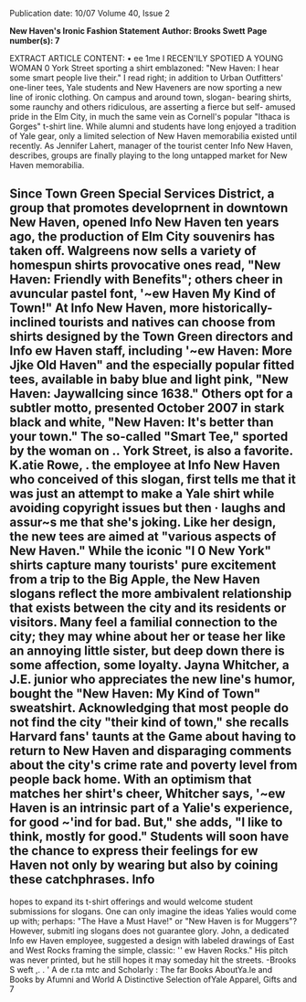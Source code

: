 Publication date: 10/07
Volume 40, Issue 2

**New Haven's Ironic Fashion Statement**
**Author: Brooks Swett**
**Page number(s): 7**

EXTRACT ARTICLE CONTENT:
•
ee
1me
I RECEN'ILY SPOTIED A YOUNG WOMAN 0
York Street sporting a shirt emblazoned:
"New Haven: I hear some smart people
live their." I read right; in addition to
Urban Outfitters' one-liner tees, Yale
students and New Haveners are now
sporting a new line of ironic clothing.
On campus and around town, slogan-
bearing shirts, some raunchy and others
ridiculous, are asserting a fierce but self-
amused pride in the Elm City, in much
the same vein as Cornell's popular "Ithaca
is Gorges" t-shirt line. While alumni and
students have long enjoyed a tradition
of Yale gear, only a limited selection of
New Haven memorabilia existed
until
recently. As Jennifer Lahert, manager
of the tourist center Info New Haven,
describes, groups are finally playing to the
long untapped market for New Haven
memorabilia.

Since Town Green Special Services District,
a
group
that
promotes
developrnent in downtown New Haven,
opened Info New Haven ten years ago,
the production of Elm City souvenirs
has taken off. Walgreens now sells a
variety of homespun shirts
provocative
ones read, "New Haven: Friendly with
Benefits"; others cheer in avuncular pastel
font, '~ew Haven
My Kind of Town!"
At Info New Haven, more historically-
inclined tourists and natives can choose
from shirts designed by the Town Green
directors and Info
ew Haven staff,
including '~ew Haven: More Jjke Old
Haven" and the especially popular fitted
tees, available in baby blue and light pink,
"New Haven: Jaywallcing since 1638."
Others opt for a subtler motto, presented
October 2007
in stark black and white, "New Haven:
It's better than your town." The so-called
"Smart Tee," sported by the woman on
..
York Street, is also a favorite. K.atie Rowe, .
the employee at Info New Haven who
conceived of this slogan, first tells me that
it was just an attempt to make a Yale shirt
while avoiding copyright issues but then
· laughs and assur~s me that she's joking.
Like her design, the new tees are aimed at
"various aspects of New Haven."
While the iconic "I 0 New York"
shirts
capture
many
tourists'
pure
excitement from a trip to the Big Apple,
the New Haven slogans reflect the
more ambivalent relationship that exists
between the city and its residents or
visitors. Many feel a familial connection
to the city; they may whine about her or
tease her like an annoying little sister, but
deep down there is some affection, some
loyalty. Jayna Whitcher, a J.E. junior who
appreciates the new line's humor, bought
the "New Haven: My Kind of Town"
sweatshirt. Acknowledging that most
people do not find the city "their kind of
town," she recalls Harvard fans' taunts
at the Game about having to return to
New Haven and disparaging comments
about the city's crime rate and poverty
level from people back home. With an
optimism that matches her shirt's cheer,
Whitcher says, '~ew Haven is an intrinsic
part of a Yalie's experience, for good ~'ind
for bad. But," she adds, "I like to think,
mostly for good."
Students will soon have the chance
to express their feelings for
ew Haven
not only by wearing but also by coining
these catchphrases. Info
-
hopes to expand its t-shirt offerings and
would welcome student submissions for
slogans. One can only imagine the ideas
Yalies would come up with; perhaps:
"The Have
a Must Have!" or "New
Haven is for Muggers"?
However, submitl ing slogans does
not guarantee glory. John, a dedicated
Info
ew Haven employee, suggested a
design with labeled drawings of East and
West Rocks framing the simple, classic:
'' ew Haven Rocks." His pitch was never
printed, but he still hopes it may someday
hit the streets.
-Brooks S weft
,.
.
'
A
de
r.ta
mtc
and Scholarly :
The
far Books
AboutYa.le and Books
by Afumni and
World
A Distinctive Selection
ofYale Apparel, Gifts
and
7